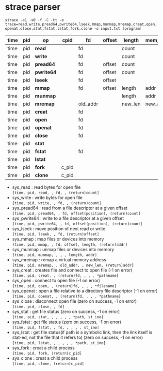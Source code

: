 # strace parser

`strace -a1 -s0 -f -C -tt -e trace=read,write,pread64,pwrite64,lseek,mmap,munmap,mremap,creat,open,openat,close,stat,fstat,lstat,fork,clone -o input.txt [program]`

**time** | **pid** | **op** | **cpid** | **fd** | **offset** | **length** | **mem\_addr** | **filename** | **inode**
---- | ---- | ---- | ---- | ---- | ---- | ---- | ---- | ---- | ----
time | pid | **read** | | fd | | count | | | |
time | pid | **write** | | fd | | count | | | |
time | pid | **pread64** | | fd | offset | count | | | |
time | pid | **pwrite64** | | fd | offset | count | | | |
time | pid | **lseek** | | fd | offset | | | |
time | pid | **mmap** | | fd | offset | length | addr | |
time | pid | **munmap** | | | | length | addr | |
time | pid | **mremap** | | old\_addr | | new\_len | new\_addr | |
time | pid | **creat** | | fd | | | | \*pathname |
time | pid | **open** | | fd | | | | filename |
time | pid | **openat** | | fd | | | | \*pathname |
time | pid | **close** | | fd | | | | | |
time | pid | **stat** | | | | | | \*path | st_ino |
time | pid | **fstat** | | fd | | | | | st_ino |
time | pid | **lstat** | | | | | | \*path | st_ino |
time | pid | **fork** | c_pid | | | | | | |
time | pid | **clone** | c_pid | | | | | | |


* sys\_read : read bytes for open file<br>
  `[time, pid, read, , fd, , (return)count]`
* sys\_write : write bytes for open file<br>
  `[time, pid, write, , fd, , (return)count]`
* sys\_pread64 : read from a file descriptor at a given offset<br>
  `[time, pid, pread64, , fd, offset(position), (return)count]`
* sys\_pwrite64 : write to a file descriptor at a given offset<br>
  `[time, pid, pwrite64, , fd, offset(position), (return)count]`
* sys\_lseek : move position of next read or write<br>
  `[time, pid, lseek, , fd, (return)offset]`
* sys\_mmap : map files or devices into memory<br>
  `[time, pid, mmap, , fd, offset, length, (return)addr]`
* sys\_munmap : unmap files or devices into memory<br>
  `[time, pid, munmap, , , , length, addr]`
* sys\_mremap : remap a virtual memory address<br>
  `[time, pid, mremap, , old_addr, , new_len, (return)addr]`
* sys\_creat : creates file and connect to open file (-1 on error)<br>
  `[time, pid, creat, , (return)fd, , , , *pathname]`
* sys\_open : connect to open file (-1 on error)<br>
  `[time, pid, open, , (return)fd, , , , *filename]`
* sys\_openat : open a file relative to a directory file descriptor (-1 on error)<br>
  `[time, pid, openat, , (return)fd, , , , *pathname]`
* sys\_close : disconnect open file (zero on success, -1 on error)<br>
  `[time, pid, close, , fd]`
* sys\_stat : get file status (zero on success, -1 on error)<br>
  `[time, pid, stat, , , , , , *path, st_ino]`
* sys\_fstat : get file status (zero on success, -1 on error)<br>
  `[time, pid, fstat, , fd, , , , , st_ino]`
* sys\_lstat : get file status(if path is a symbolic link, then the link itself is stat-ed, not the file that it refers to) (zero on success, -1 on error)<br>
  `[time, pid, lstat, , , , , , *path, st_ino]`
* sys\_fork : creat a child process<br>
  `[time, pid, fork, (return)c_pid]`
* sys\_clone : creat a child process<br>
  `[time, pid, clone, (return)c_pid]`

